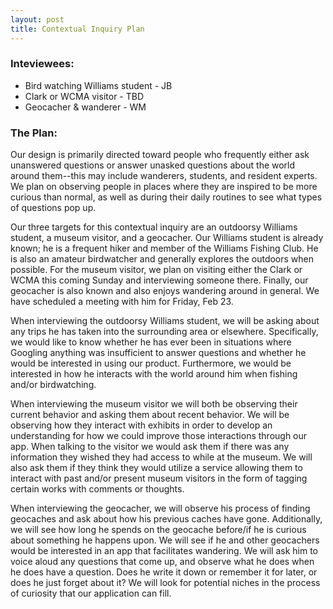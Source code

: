 ```yaml
---
layout: post
title: Contextual Inquiry Plan
---
```

### Inteviewees:
- Bird watching Williams student - JB
- Clark or WCMA visitor - TBD
- Geocacher & wanderer - WM

### The Plan:
Our design is primarily directed toward people who frequently either ask unanswered questions  or answer unasked questions about the world around them--this may include wanderers, students, and resident experts. We plan on observing people in places where they are inspired to be more curious than normal, as well as during their daily routines to see what types of questions pop up.

Our three targets for this contextual inquiry are an outdoorsy Williams student, a museum visitor, and a geocacher. Our Williams student is already known; he is a frequent hiker and member of the Williams Fishing Club. He is also an amateur birdwatcher and generally explores the outdoors when possible. For the museum visitor, we plan on visiting either the Clark or WCMA this coming Sunday and interviewing someone there. Finally, our geocacher is also known and also enjoys wandering around in general. We have scheduled a meeting with him for Friday, Feb 23.

When interviewing the outdoorsy Williams student, we will be asking about any trips he has taken into the surrounding area or elsewhere. Specifically, we would like to know whether he has ever been in situations where Googling anything was insufficient to answer questions and whether he would be interested in using our product. Furthermore, we would be interested in how he interacts with the world around him when fishing and/or birdwatching.

When interviewing the museum visitor we will both be observing their current behavior and asking them about recent behavior. We will be observing how they interact with exhibits in order to develop an understanding for how we could improve those interactions through our app. When talking to the visitor we would ask them if there was any information they wished they had access to while at the museum. We will also ask them if they think they would utilize a service allowing them to interact with past and/or present museum visitors in the form of tagging certain works with comments or thoughts.

When interviewing the geocacher, we will observe his process of finding geocaches and ask about how his previous caches have gone. Additionally, we will see how long he spends on the geocache before/if he is curious about something he happens upon. We will see if he and other geocachers would be interested in an app that facilitates wandering. We will ask him to voice aloud any questions that come up, and observe what he does when he does have a question. Does he write it down or remember it for later, or does he just forget about it? We will look for potential niches in the process of curiosity that our application can fill.  
